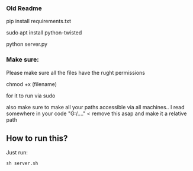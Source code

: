 ### Old Readme
pip install requirements.txt

sudo apt install python-twisted

python server.py

### Make sure:

Please make sure all the files have the rught permissions

chmod +x (filename)

for it to run via sudo

also make sure to make all your paths accessible via all machines.. I read somewhere in your code "G:/...." < remove this asap and make it a relative path

## How to run this?

Just run:

<pre><code>sh server.sh</code></pre>

